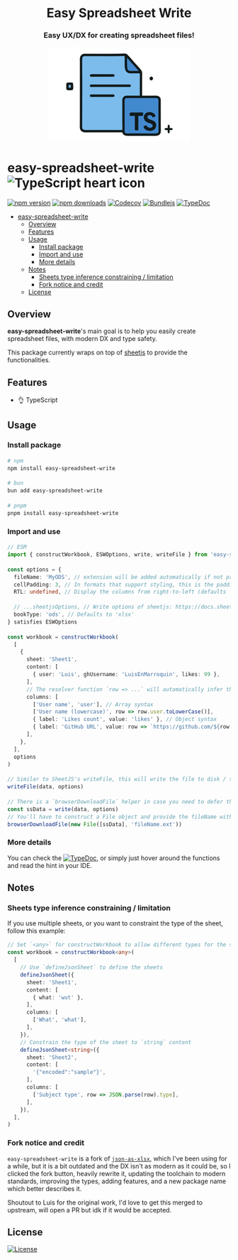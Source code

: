 <div align="center">

<h1>Easy Spreadsheet Write</h1>

<h3>Easy UX/DX for creating spreadsheet files!</h3>
<img src="./branding.svg" alt="Project's branding image" width="320"/>

</div>

# easy-spreadsheet-write ![TypeScript heart icon](https://img.shields.io/badge/♡-%23007ACC.svg?logo=typescript&logoColor=white)

[![npm version][npm-version-src]][npm-version-href]
[![npm downloads][npm-downloads-src]][npm-downloads-href]
[![Codecov][codecov-src]][codecov-href]
[![Bundlejs][bundlejs-src]][bundlejs-href]
[![TypeDoc][TypeDoc-src]][TypeDoc-href]

* [easy-spreadsheet-write ](#easy-spreadsheet-write-)
  * [Overview](#overview)
  * [Features](#features)
  * [Usage](#usage)
    * [Install package](#install-package)
    * [Import and use](#import-and-use)
    * [More details](#more-details)
  * [Notes](#notes)
    * [Sheets type inference constraining / limitation](#sheets-type-inference-constraining--limitation)
    * [Fork notice and credit](#fork-notice-and-credit)
  * [License](#license)

## Overview

**easy-spreadsheet-write**'s main goal is to help you easily create spreadsheet files, with modern DX and type safety.

This package currently wraps on top of [sheetjs](https://sheetjs.com/) to provide the functionalities.

## Features

+ 👌 TypeScript

## Usage

### Install package

```sh
# npm
npm install easy-spreadsheet-write

# bun
bun add easy-spreadsheet-write

# pnpm
pnpm install easy-spreadsheet-write
```

### Import and use

```ts
// ESM
import { constructWorkbook, ESWOptions, write, writeFile } from 'easy-spreadsheet-write'

const options = {
  fileName: 'MyODS', // extension will be added automatically if not provided
  cellPadding: 3, // In formats that support styling, this is the padding between the cell contents and the cell border.
  RTL: undefined, // Display the columns from right-to-left (defaults `false`)

  // ...sheetjsOptions, // Write options of sheetjs: https://docs.sheetjs.com/docs/api/write-options
  bookType: 'ods', // Defaults to 'xlsx'
} satisfies ESWOptions

const workbook = constructWorkbook(
  [
    {
      sheet: 'Sheet1',
      content: [
        { user: 'Luis', ghUsername: 'LuisEnMarroquin', likes: 99 },
      ],
      // The resolver function `row => ...` will automatically infer the type from `content`
      columns: [
        ['User name', 'user'], // Array syntax
        ['User name (lowercase)', row => row.user.toLowerCase()],
        { label: 'Likes count', value: 'likes' }, // Object syntax
        { label: 'GitHub URL', value: row => `https://github.com/${row.ghUsername}` },
      ],
    },
  ],
  options
)

// Similar to SheetJS's writeFile, this will write the file to disk / trigger a browser download
writeFile(data, options)

// There is a `browserDownloadFile` helper in case you need to defer the download:
const ssData = write(data, options)
// You'll have to construct a File object and provide the fileName with extension.
browserDownloadFile(new File([ssData], 'fileName.ext'))
```

### More details

You can check the [![TypeDoc][TypeDoc-src]][TypeDoc-href], or simply just hover around the functions and read the hint in your IDE.

## Notes

### Sheets type inference constraining / limitation

If you use multiple sheets, or you want to constraint the type of the sheet, follow this example:
```ts
// Set `<any>` for constructWorkbook to allow different types for the sheets
const workbook = constructWorkbook<any>(
  [
    // Use `defineJsonSheet` to define the sheets
    defineJsonSheet({
      sheet: 'Sheet1',
      content: [
        { what: 'wut' },
      ],
      columns: [
        ['What', 'what'],
      ],
    }),
    // Constrain the type of the sheet to `string` content
    defineJsonSheet<string>({
      sheet: 'Sheet2',
      content: [
        '{"encoded":"sample"}',
      ],
      columns: [
        ['Subject type', row => JSON.parse(row).type],
      ],
    }),
  ],
)
```

### Fork notice and credit

`easy-spreadsheet-write` is a fork of [`json-as-xlsx`](https://github.com/LuisEnMarroquin/json-as-xlsx), which I've been using for a while, but it is a bit outdated and the DX isn't as modern as it could be, so I clicked the fork button, heavily rewrite it, updating the toolchain to modern standards, improving the types, adding features, and a new package name which better describes it.

Shoutout to Luis for the original work, I'd love to get this merged to upstream, will open a PR but idk if it would be accepted.

## License

[![License][license-src]][license-href]

<!-- Badges -->

[npm-version-src]: https://img.shields.io/npm/v/easy-spreadsheet-write?labelColor=18181B&color=F0DB4F
[npm-version-href]: https://npmjs.com/package/easy-spreadsheet-write
[npm-downloads-src]: https://img.shields.io/npm/dm/easy-spreadsheet-write?labelColor=18181B&color=F0DB4F
[npm-downloads-href]: https://npmjs.com/package/easy-spreadsheet-write
[codecov-src]: https://img.shields.io/codecov/c/gh/namesmt/easy-spreadsheet-write/main?labelColor=18181B&color=F0DB4F
[codecov-href]: https://codecov.io/gh/namesmt/easy-spreadsheet-write
[license-src]: https://img.shields.io/github/license/namesmt/easy-spreadsheet-write.svg?labelColor=18181B&color=F0DB4F
[license-href]: https://github.com/namesmt/easy-spreadsheet-write/blob/main/LICENSE
[bundlejs-src]: https://img.shields.io/bundlejs/size/easy-spreadsheet-write?labelColor=18181B&color=F0DB4F
[bundlejs-href]: https://bundlejs.com/?q=easy-spreadsheet-write
[jsDocs-src]: https://img.shields.io/badge/Check_out-jsDocs.io---?labelColor=18181B&color=F0DB4F
[jsDocs-href]: https://www.jsdocs.io/package/easy-spreadsheet-write
[TypeDoc-src]: https://img.shields.io/badge/Check_out-TypeDoc---?labelColor=18181B&color=F0DB4F
[TypeDoc-href]: https://namesmt.github.io/easy-spreadsheet-write/

